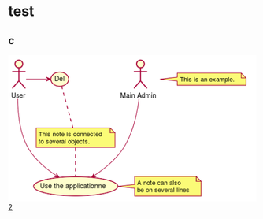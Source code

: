 # test
  
  
## c
  
  

![](assets/6502737a678bb17ce87446b2ac73203b0.png?0.6451166437858855)  
[2](a_.md)
  
